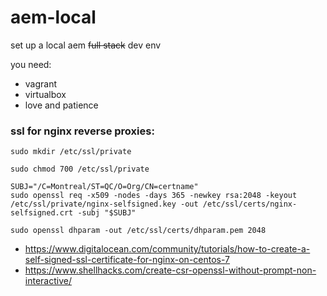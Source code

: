 # aem-local

set up a local aem ~~full stack~~ dev env

you need:

* vagrant
* virtualbox
* love and patience

### ssl for nginx reverse proxies:

```
sudo mkdir /etc/ssl/private

sudo chmod 700 /etc/ssl/private

SUBJ="/C=Montreal/ST=QC/O=Org/CN=certname"
sudo openssl req -x509 -nodes -days 365 -newkey rsa:2048 -keyout /etc/ssl/private/nginx-selfsigned.key -out /etc/ssl/certs/nginx-selfsigned.crt -subj "$SUBJ"

sudo openssl dhparam -out /etc/ssl/certs/dhparam.pem 2048
```

* https://www.digitalocean.com/community/tutorials/how-to-create-a-self-signed-ssl-certificate-for-nginx-on-centos-7
* https://www.shellhacks.com/create-csr-openssl-without-prompt-non-interactive/
